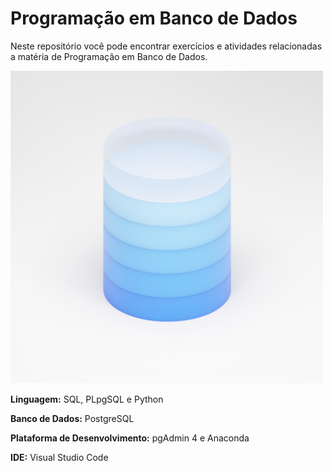 # Programação em Banco de Dados

Neste repositório você pode encontrar exercícios e atividades relacionadas a matéria de Programação em Banco de Dados. 


<img src = "https://github.com/luanamayumi4/free_images/blob/c9f100a153abfbe53bbd36d276b168764e2b290d/database.jpg"
 width="500px"/>


**Linguagem:** SQL, PLpgSQL e Python

**Banco de Dados:** PostgreSQL

**Plataforma de Desenvolvimento:** pgAdmin 4 e Anaconda

**IDE:** Visual Studio Code
